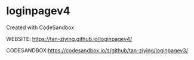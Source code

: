 # loginpagev4
Created with CodeSandbox

WEBSITE: https://tan-ziying.github.io/loginpagev4/

CODESANDBOX:https://codesandbox.io/s/github/tan-ziying/loginpagev3/
